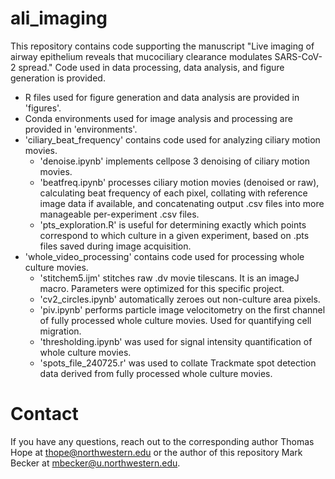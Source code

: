 # ali_imaging

This repository contains code supporting the manuscript "Live imaging of airway epithelium reveals that mucociliary clearance modulates SARS-CoV-2 spread." Code used in data processing, data analysis, and figure generation is provided. 
* R files used for figure generation and data analysis are provided in 'figures'.
* Conda environments used for image analysis and processing are provided in 'environments'.
* 'ciliary_beat_frequency' contains code used for analyzing ciliary motion movies.
  * 'denoise.ipynb' implements cellpose 3 denoising of ciliary motion movies.
  * 'beatfreq.ipynb' processes ciliary motion movies (denoised or raw), calculating beat frequency of each pixel, collating with reference image data if available, and concatenating output .csv files into more manageable per-experiment .csv files.
  * 'pts_exploration.R' is useful for determining exactly which points correspond to which culture in a given experiment, based on .pts files saved during image acquisition.
* 'whole_video_processing' contains code used for processing whole culture movies.
  * 'stitchem5.ijm' stitches raw .dv movie tilescans. It is an imageJ macro. Parameters were optimized for this specific project.
  * 'cv2_circles.ipynb' automatically zeroes out non-culture area pixels.
  * 'piv.ipynb' performs particle image velocitometry on the first channel of fully processed whole culture movies. Used for quantifying cell migration.
  * 'thresholding.ipynb' was used for signal intensity quantification of whole culture movies.
  * 'spots_file_240725.r' was used to collate Trackmate spot detection data derived from fully processed whole culture movies.
 # Contact
 If you have any questions, reach out to the corresponding author Thomas Hope at thope@northwestern.edu or the author of this repository Mark Becker at mbecker@u.northwestern.edu.
